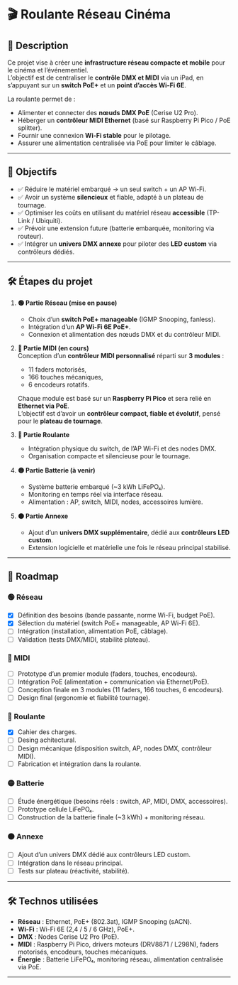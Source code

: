 # 🎬 Roulante Réseau Cinéma  

## 📖 Description  
Ce projet vise à créer une **infrastructure réseau compacte et mobile** pour le cinéma et l’événementiel.  
L’objectif est de centraliser le **contrôle DMX et MIDI** via un iPad, en s’appuyant sur un **switch PoE+** et un **point d’accès Wi-Fi 6E**.  

La roulante permet de :  
- Alimenter et connecter des **nœuds DMX PoE** (Cerise U2 Pro).  
- Héberger un **contrôleur MIDI Ethernet** (basé sur Raspberry Pi Pico / PoE splitter).  
- Fournir une connexion **Wi-Fi stable** pour le pilotage.  
- Assurer une alimentation centralisée via PoE pour limiter le câblage.  

---

## 🎯 Objectifs  
- ✅ Réduire le matériel embarqué → un seul switch + un AP Wi-Fi.  
- ✅ Avoir un système **silencieux** et fiable, adapté à un plateau de tournage.  
- ✅ Optimiser les coûts en utilisant du matériel réseau **accessible** (TP-Link / Ubiquiti).  
- ✅ Prévoir une extension future (batterie embarquée, monitoring via routeur).  
- ✅ Intégrer un **univers DMX annexe** pour piloter des **LED custom** via contrôleurs dédiés.  

---

## 🛠️ Étapes du projet  

1. **🟢 Partie Réseau (mise en pause)**  
   - Choix d’un **switch PoE+ manageable** (IGMP Snooping, fanless).  
   - Intégration d’un **AP Wi-Fi 6E PoE+**.  
   - Connexion et alimentation des nœuds DMX et du contrôleur MIDI.  

2. **🔵 Partie MIDI (en cours)**  
   Conception d’un **contrôleur MIDI personnalisé** réparti sur **3 modules** :  
   - 11 faders motorisés,  
   - 166 touches mécaniques,  
   - 6 encodeurs rotatifs.  

   Chaque module est basé sur un **Raspberry Pi Pico** et sera relié en **Ethernet via PoE**.  
   L’objectif est d’avoir un **contrôleur compact, fiable et évolutif**, pensé pour le **plateau de tournage**.  

3. **🔴 Partie Roulante**  
   - Intégration physique du switch, de l’AP Wi-Fi et des nodes DMX.  
   - Organisation compacte et silencieuse pour le tournage.  

4. **🟡 Partie Batterie (à venir)**  
   - Système batterie embarqué (~3 kWh LiFePO₄).  
   - Monitoring en temps réel via interface réseau.  
   - Alimentation : AP, switch, MIDI, nodes, accessoires lumière.  

5. **🟠 Partie Annexe**  
   - Ajout d’un **univers DMX supplémentaire**, dédié aux **contrôleurs LED custom**.  
   - Extension logicielle et matérielle une fois le réseau principal stabilisé.  

---

## 📌 Roadmap  

### 🟢 Réseau  
- [x] Définition des besoins (bande passante, norme Wi-Fi, budget PoE).  
- [x] Sélection du matériel (switch PoE+ manageable, AP Wi-Fi 6E).  
- [ ] Intégration (installation, alimentation PoE, câblage).  
- [ ] Validation (tests DMX/MIDI, stabilité plateau).  

### 🔵 MIDI  
- [ ] Prototype d’un premier module (faders, touches, encodeurs).  
- [ ] Intégration PoE (alimentation + communication via Ethernet/PoE).  
- [ ] Conception finale en 3 modules (11 faders, 166 touches, 6 encodeurs).  
- [ ] Design final (ergonomie et fiabilité tournage).  

### 🔴 Roulante  
- [x] Cahier des charges.
- [ ] Desing achitectural.  
- [ ] Design mécanique (disposition switch, AP, nodes DMX, contrôleur MIDI).  
- [ ] Fabrication et intégration dans la roulante.  

### 🟡 Batterie  
- [ ] Étude énergétique (besoins réels : switch, AP, MIDI, DMX, accessoires).  
- [ ] Prototype cellule LiFePO₄.  
- [ ] Construction de la batterie finale (~3 kWh) + monitoring réseau.  

### 🟠 Annexe  
- [ ] Ajout d’un univers DMX dédié aux contrôleurs LED custom.  
- [ ] Intégration dans le réseau principal.  
- [ ] Tests sur plateau (réactivité, stabilité).  

---

## 🛠️ Technos utilisées  
- **Réseau** : Ethernet, PoE+ (802.3at), IGMP Snooping (sACN).  
- **Wi-Fi** : Wi-Fi 6E (2,4 / 5 / 6 GHz), PoE+.  
- **DMX** : Nodes Cerise U2 Pro (PoE).  
- **MIDI** : Raspberry Pi Pico, drivers moteurs (DRV8871 / L298N), faders motorisés, encodeurs, touches mécaniques.  
- **Énergie** : Batterie LiFePO₄, monitoring réseau, alimentation centralisée via PoE.  

---
